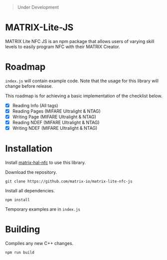 > Under Development

# MATRIX-Lite-JS

MATRIX Lite NFC JS is an npm package that allows users of varying skill levels to easily program NFC with their MATRIX Creator.

# Roadmap
`index.js` will contain example code. Note that the usage for this library will change before release.

This roadmap is for achieving a basic implementation of the checklist below.
- [x] Reading Info  (All tags)
- [x] Reading Pages (MIFARE Ultralight & NTAG)
- [x] Writing Page  (MIFARE Ultralight & NTAG)
- [x] Reading NDEF  (MIFARE Ultralight & NTAG)
- [x] Writing NDEF  (MIFARE Ultralight & NTAG)

# Installation
Install [matrix-hal-nfc](https://github.com/matrix-io/matrix-hal-nfc) to use this library.

Download the repository.
```
git clone https://github.com/matrix-io/matrix-lite-nfc-js
```

Install all dependencies.
```
npm install
```

Temporary examples are in `index.js`


# Building
Compiles any new C++ changes.
```
npm run build
```